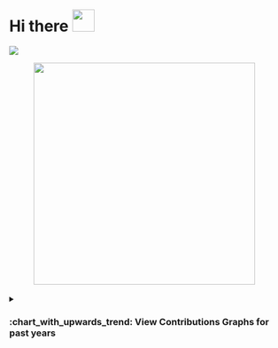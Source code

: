 # Hi there <img src="https://github.com/sandip-rai/sandip-rai/assets/35808377/e80c0435-8f2a-4bde-9b59-bee5076da735" width="40px">

<!-- Typing SVG -->
<picture>
  <source
    srcset="https://readme-typing-svg.demolab.com?font=Major+Mono+Display&pause=1000&color=16FD23&width=700&height=60&lines=I+am+Sandip.;A+Software+Engineer+building+Data+Solutions!"
    media="(prefers-color-scheme: dark)"
  />
  <source
    srcset="https://readme-typing-svg.demolab.com?font=Major+Mono+Display&pause=1000&color=000000&width=700&height=60&lines=I+am+Sandip.;A+Software+Engineer+building+Data+Solutions!"
    media="(prefers-color-scheme: light), (prefers-color-scheme: no-preference)"
  />
  <img src="https://readme-typing-svg.demolab.com?font=Major+Mono+Display&pause=1000&color=000000&width=700&height=60&lines=I+am+Sandip.;A+Software+Engineer+building+Data+Solutions!"
  />
</picture>

<!-- GitHub Stats -->
<div align="center">
  <p float="left">
    <picture>
      <source 
        srcset="https://github-readme-stats-git-master-sandiprais-projects.vercel.app/api?username=sandip-rai&show_icons=true&rank_icon=github&theme=vue-dark&PAT_1&card_width=495"
        media="(prefers-color-scheme: dark)"
        width="400"
      />
      <source
        srcset="https://github-readme-stats-git-master-sandiprais-projects.vercel.app/api?username=sandip-rai&show_icons=true&rank_icon=github&theme=vue&PAT_1&card_width=495"
        media="(prefers-color-scheme: light)"
        width="400"
      />
      <img 
        src="https://github-readme-stats-git-master-sandiprais-projects.vercel.app/api?username=sandip-rai&show_icons=true&rank_icon=github&theme=vue&PAT_1&card_width=495" 
        width="400"
      />
    </picture>
    &nbsp;&nbsp;&nbsp;
<!--     <!-- GitHub Streak 
    <picture>
      <source 
        srcset="https://streak-stats.demolab.com?user=sandip-rai&theme=whatsapp-dark2&short_numbers=true&mode=weekly&exclude_days=Sun%2CSat"
        media="(prefers-color-scheme: dark)"
        width="400"
      />
      <source
        srcset="https://streak-stats.demolab.com?user=sandip-rai&theme=whatsapp-light2&short_numbers=true&mode=weekly&exclude_days=Sun%2CSat"
        media="(prefers-color-scheme: light)"
        width="400"
      />
      <img 
        src="https://streak-stats.demolab.com?user=sandip-rai&theme=whatsapp-light2&short_numbers=true&mode=weekly&exclude_days=Sun%2CSat"
        width="400"
      />
    </picture> -->
  </p>
</div>


<details>
  <summary> <h3> :chart_with_upwards_trend: View Contributions Graphs for past years </h3> </summary>

  <!--
  <img src="/contribution_graphs/sandip-rai-github-contributions-to-april-2024.png">
  -->

  ![image](https://github.com/user-attachments/assets/e2eede9e-5966-4256-b40e-a3be66bfb339)

  
</details>

<!-- <a href = "https://www.github.com/sandip-rai"> <img height="180em" src="https://github-readme-stats-sandip-rai.vercel.app/api?username=sandip-rai&show_icons=true&theme=vue&hide_border=true&PAT_1"  /> </a>  -->
<!-- <a href = "https://www.github.com/sandip-rai"> <img height="180em" src="https://github-readme-stats-sandip-rai.vercel.app/api/top-langs?username=sandip-rai&hide=php&layout=compact&show_icons=true&theme=vue&PAT_1"  /> </a> | -->


<!--
![Sandip's github stats](https://github-readme-stats.vercel.app/api?username=sandip-rai&show_icons=true&count_private=true&theme=vue)
[![Top Langs](https://github-readme-stats.vercel.app/api/top-langs/?username=sandip-rai&hide=php&layout=default&theme=vue)]
-->
<!--
**sandip-rai/sandip-rai** is a ✨ _special_ ✨ repository because its `README.md` (this file) appears on your GitHub profile.

Here are some ideas to get you started:

- 🔭 I’m currently working on ...
- 🌱 I’m currently learning ...
- 👯 I’m looking to collaborate on ...
- 🤔 I’m looking for help with ...
- 💬 Ask me about ...
- 📫 How to reach me: ...
- 😄 Pronouns: ...
- ⚡ Fun fact: ...
-->
